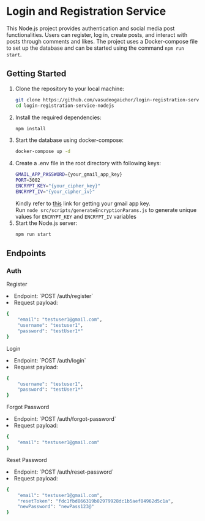 # Login and Registration Service

This Node.js project provides authentication and social media post functionalities. Users can register, log in, create posts, and interact with posts through comments and likes. The project uses a Docker-compose file to set up the database and can be started using the command `npm run start`.

## Getting Started
1. Clone the repository to your local machine:
    ```bash
    git clone https://github.com/vasudeogaichor/login-registration-service-nodejs
    cd login-registration-service-nodejs
    ```
2. Install the required dependencies:
    ```bash
    npm install
    ```
3. Start the database using docker-compose:
    ```bash
    docker-compose up -d
    ```
4. Create a .env file in the root directory with following keys:
    ```bash
    GMAIL_APP_PASSWORD={your_gmail_app_key}
    PORT=3002
    ENCRYPT_KEY="{your_cipher_key}"
    ENCRYPT_IV="{your_cipher_iv}"
    ```
    Kindly refer to [this](https://blog.logrocket.com/sending-emails-node-js-nodemailer/#:~:text=Nodemailer%20is%20an%20excellent%20tool,the%20users%20of%20your%20application.) link for getting your gmail app key.<br>
    Run `node src/scripts/generateEncryptionParams.js` to generate unique values for `ENCRYPT_KEY` and `ENCRYPT_IV` variables
5. Start the Node.js server:
    ```bash
    npm run start
    ```

## Endpoints
### Auth

Register
<li>Endpoint: `POST /auth/register`
<li>Request payload:

```bash
{
    "email": "testuser1@gmail.com",
    "username": "testuser1",
    "password": "testUser1*"
}
```

Login
<li>Endpoint: `POST /auth/login`
<li>Request payload:

```bash
{
    "username": "testuser1",
    "password": "testUser1*"
}
```

Forgot Password
<li>Endpoint: `POST /auth/forgot-password`
<li>Request payload:

```bash
{
    "email": "testuser1@gmail.com"
}
```

Reset Password
<li>Endpoint: `POST /auth/reset-password`
<li>Request payload:

```bash
{
    "email": "testuser1@gmail.com",
    "resetToken": "fdc1fbd866319b02979928dc1b5aef84962d5c1a",
    "newPassword": "newPass123@"
}
```